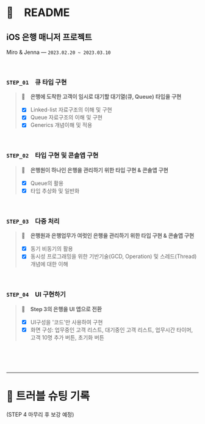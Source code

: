 # 💸　README
## iOS 은행 매니저 프로젝트
Miro & Jenna ― `2023.02.20 ~ 2023.03.10`

　
### `STEP_01`　큐 타입 구현
> 🌱　**은행에 도착한 고객이 임시로 대기할 대기열(큐, Queue) 타입을 구현**
> - [x] Linked-list 자료구조의 이해 및 구현
> - [x] Queue 자료구조의 이해 및 구현
> - [x] Generics 개념이해 및 적용

　
### `STEP_02`　타입 구현 및 콘솔앱 구현
> 🌱　**은행원이 하나인 은행을 관리하기 위한 타입 구현 & 콘솔앱 구현**
> - [x] Queue의 활용
> - [x] 타입 추상화 및 일반화

　
### `STEP_03`　다중 처리
> 🌱　**은행원과 은행업무가 여럿인 은행을 관리하기 위한 타입 구현 & 콘솔앱 구현**
> - [x] 동기 비동기의 활용
> - [x] 동시성 프로그래밍을 위한 기반기술(GCD, Operation) 및 스레드(Thread) 개념에 대한 이해

　
### `STEP_04`　UI 구현하기
> 🌱　**Step 3의 은행을 UI 앱으로 전환**
> - [x] UI구성을 '코드'만 사용하여 구현
> - [x] 화면 구성: 업무중인 고객 리스트, 대기중인 고객 리스트, 업무시간 타이머, 고객 10명 추가 버튼, 초기화 버튼

　

　
***
# 🚀 트러블 슈팅 기록
(STEP 4 마무리 후 보강 예정)
　

　
